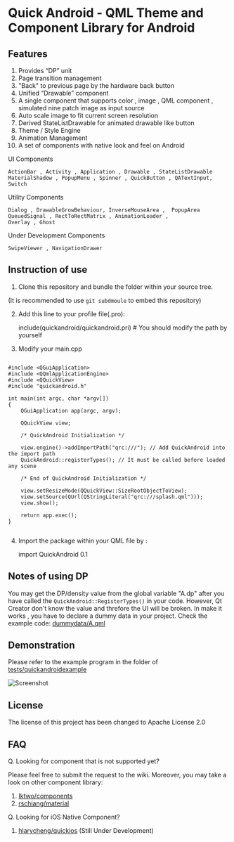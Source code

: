 Quick Android - QML Theme and Component Library for Android
===========================================================

Features
--------

 1. Provides “DP” unit
 2. Page transition management
  1. "Back" to previous page by the hardware back button
 3. Unified “Drawable” component
  1. A single component that supports color , image , QML component , simulated nine patch image as input source
  2. Auto scale image to fit current screen resolution
  3. Derived StateListDrawable for animated drawable like button
 4. Theme / Style Engine
 5. Animation Management
 6. A set of components with native look and feel on Android

UI Components

    ActionBar , Activity , Application , Drawable , StateListDrawable
    MaterialShadow , PopupMenu , Spinner , QuickButton , QATextInput,
    Switch

Utility Components

    Dialog , DrawableGrowBehaviour, InverseMouseArea ,  PopupArea
    QueuedSignal , RectToRectMatrix , AnimationLoader ,
    Overlay , Ghost

Under Development Components

    SwipeViewer , NavigationDrawer

Instruction of use
------------------

 1) Clone this repository and bundle the folder within your source tree.

(It is recommended to use `git subdmoule` to embed this repository)

 2) Add this line to your profile file(.pro):

    include(quickandroid/quickandroid.pri) # You should modify the path by yourself

 3) Modify your main.cpp


```

#include <QGuiApplication>
#include <QQmlApplicationEngine>
#include <QQuickView>
#include "quickandroid.h"

int main(int argc, char *argv[])
{
    QGuiApplication app(argc, argv);

    QQuickView view;

    /* QuickAndroid Initialization */

    view.engine()->addImportPath("qrc:///"); // Add QuickAndroid into the import path
    QuickAndroid::registerTypes(); // It must be called before loaded any scene

    /* End of QuickAndroid Initialization */

    view.setResizeMode(QQuickView::SizeRootObjectToView);
    view.setSource(QUrl(QStringLiteral("qrc:///splash.qml")));
    view.show();

    return app.exec();
}


```

 4) Import the package within your QML file by :

    import QuickAndroid 0.1

Notes of using DP
-----------------

You may get the DP/density value from the global variable "A.dp" after you have called the `QuickAndroid::RegisterTypes()` in your code. However, Qt Creator don't know the value and threfore the UI will be broken. In make it works , you have to declare a dummy data in your project. Check the example code: [dummydata/A.qml](tests/quickandroidexample/dummydata/A.qml)

Demonstration
-------------

Please refer to the example program in the folder of [tests/quickandroidexample](tests/quickandroidexample)

![Screenshot](https://raw.githubusercontent.com/benlau/quickandroid/master/tests/quickandroidexample/docs/screenshot.png)

License
-------

The license of this project has been changed to Apache License 2.0

FAQ
---

Q. Looking for component that is not supported yet?

Please feel free to submit the request to the wiki. Moreover, you may take a look on other component library:

1. [Iktwo/components](https://github.com/Iktwo/components)
2. [rschiang/material](https://github.com/rschiang/material)

Q. Looking for iOS Native Component?

1. [hlarycheng/quickios](https://github.com/hilarycheng/quickios) (Still Under Development)



